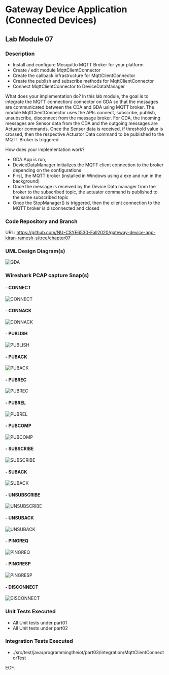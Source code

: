 # Gateway Device Application (Connected Devices)

## Lab Module 07


### Description
  - Install and configure Mosquitto MQTT Broker for your platform	
  - Create / edit module MqttClientConnector
  - Create the callback infrastructure for MqttClientConnector
  - Create the publish and subscribe methods for MqttClientConnector
  - Connect MqttClientConnector to DeviceDataManager

What does your implementation do? 
In this lab module, the goal is to integrate the MQTT connection/ connector on GDA so that the messages are communicated between the CDA and GDA using MQTT broker. The module MqttClientConnector uses the APIs connect, subscribe, publish, unsubscribe, disconnect from the message broker. For GDA, the incoming messages are Sensor data from the CDA and the outgoing messages are Actuator commands. Once the Sensor data is received, if threshold value is crossed, then the respective Actuator Data command to be published to the MQTT Broker is triggered 



How does your implementation work?
 - GDA App is run, 
 - DeviceDataManager initializes the MQTT client connection to the broker depending on the configurations 
 - First, the MQTT broker (installed in Windows using a exe and run in the background)
 - Once the message is received by the Device Data manager from the broker to the subscribed topic, the actuator command is published to the same subscribed topic 
 - Once the StopManager() is triggered, then the client connection to the MQTT broker is disconnected and closed

### Code Repository and Branch

URL: https://github.com/NU-CSYE6530-Fall2020/gateway-device-app-kiran-ramesh-s/tree/chapter07

### UML Design Diagram(s)

![GDA](https://github.com/NU-CSYE6530-Fall2020/gateway-device-app-kiran-ramesh-s/blob/chapter07/uml/lab7_GDA.png?raw=true)

### Wireshark PCAP capture Snap(s)

 #### - CONNECT
 ![CONNECT](https://github.com/NU-CSYE6530-Fall2020/gateway-device-app-kiran-ramesh-s/blob/chapter07/pcap/CONNECT.PNG?raw=true) 
 #### - CONNACK
 ![CONNACK](https://github.com/NU-CSYE6530-Fall2020/gateway-device-app-kiran-ramesh-s/blob/chapter07/pcap/CONNACK.PNG?raw=true) 
 #### - PUBLISH
 ![PUBLISH](https://github.com/NU-CSYE6530-Fall2020/gateway-device-app-kiran-ramesh-s/blob/chapter07/pcap/PUBLISH.PNG?raw=true) 
 #### - PUBACK
 ![PUBACK](https://github.com/NU-CSYE6530-Fall2020/gateway-device-app-kiran-ramesh-s/blob/chapter07/pcap/PUBACK.PNG?raw=true)  
 #### - PUBREC
 ![PUBREC](https://github.com/NU-CSYE6530-Fall2020/gateway-device-app-kiran-ramesh-s/blob/chapter07/pcap/PUBREC.PNG?raw=true)  
 #### - PUBREL
 ![PUBREL](https://github.com/NU-CSYE6530-Fall2020/gateway-device-app-kiran-ramesh-s/blob/chapter07/pcap/PUBREL.PNG?raw=true)  
 #### - PUBCOMP
 ![PUBCOMP](https://github.com/NU-CSYE6530-Fall2020/gateway-device-app-kiran-ramesh-s/blob/chapter07/pcap/PUBCOMP.PNG?raw=true)  
 #### - SUBSCRIBE
 ![SUBSCRIBE](https://github.com/NU-CSYE6530-Fall2020/gateway-device-app-kiran-ramesh-s/blob/chapter07/pcap/SUBSCRIBE.PNG?raw=true)  
 #### - SUBACK
 ![SUBACK](https://github.com/NU-CSYE6530-Fall2020/gateway-device-app-kiran-ramesh-s/blob/chapter07/pcap/SUBACK.PNG?raw=true)  
 #### - UNSUBSCRIBE
 ![UNSUBSCRIBE](https://github.com/NU-CSYE6530-Fall2020/gateway-device-app-kiran-ramesh-s/blob/chapter07/pcap/UNSUBSCRIBE.PNG?raw=true)  
 #### - UNSUBACK
 ![UNSUBACK](https://github.com/NU-CSYE6530-Fall2020/gateway-device-app-kiran-ramesh-s/blob/chapter07/pcap/UNSUBACK.PNG?raw=true)  
 #### - PINGREQ
 ![PINGREQ](https://github.com/NU-CSYE6530-Fall2020/gateway-device-app-kiran-ramesh-s/blob/chapter07/pcap/PINGREQ.PNG?raw=true)  
 #### - PINGRESP
 ![PINGRESP](https://github.com/NU-CSYE6530-Fall2020/gateway-device-app-kiran-ramesh-s/blob/chapter07/pcap/PINGRESP.PNG?raw=true)  
 #### - DISCONNECT
 ![DISCONNECT](https://github.com/NU-CSYE6530-Fall2020/gateway-device-app-kiran-ramesh-s/blob/chapter07/pcap/DISCONNECT.PNG?raw=true) 

### Unit Tests Executed
 - All Unit tests under part01
 - All Unit tests under part02

### Integration Tests Executed

 -  ./src/test/java/programmingtheiot/part03/integration/MqttClientConnectorTest



EOF.
